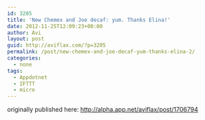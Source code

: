 ```yaml
---
id: 3205
title: 'New Chemex and Joe decaf: yum. Thanks Elina!'
date: 2012-11-25T12:09:23+00:00
author: Avi
layout: post
guid: http://aviflax.com/?p=3205
permalink: /post/new-chemex-and-joe-decaf-yum-thanks-elina-2/
categories:
  - none
tags:
  - Appdotnet
  - IFTTT
  - micro
---
```

originally published here: http://alpha.app.net/aviflax/post/1706794